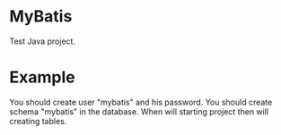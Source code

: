 # MyBatis
Test Java project.

# Example
You should create user "mybatis" and his password.
You should create schema "mybatis" in the database.
When will starting project then will creating tables.